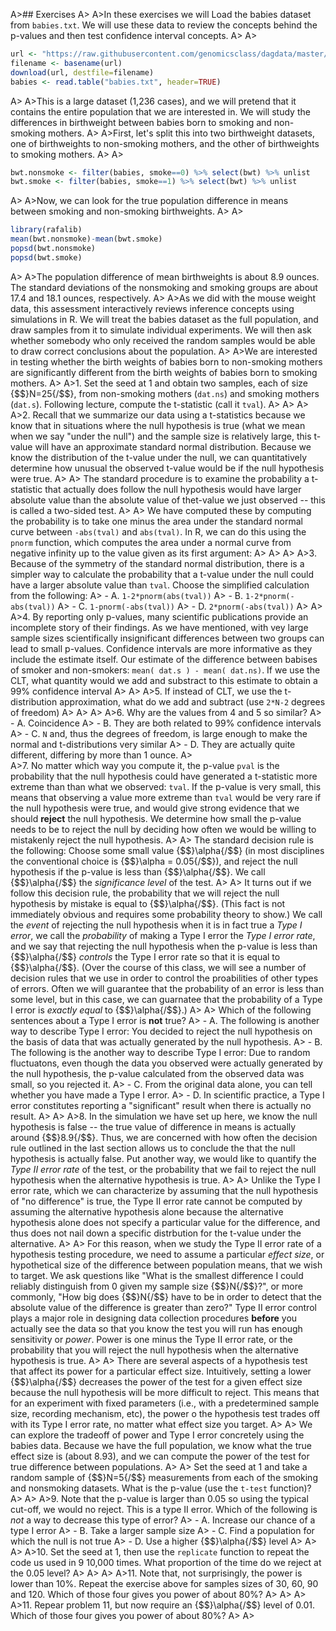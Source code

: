 
A>## Exercises
A>
A>In these exercises we will Load the babies dataset from `babies.txt`. We will use these data to review the concepts behind the p-values and then test confidence interval concepts.
A>
A>
```r
url <- "https://raw.githubusercontent.com/genomicsclass/dagdata/master/inst/extdata/babies.txt"
filename <- basename(url)
download(url, destfile=filename)
babies <- read.table("babies.txt", header=TRUE)
```
A>
A>This is a large dataset (1,236 cases), and we will pretend that it contains the entire population that we are interested in. We will study the differences in birthweight between babies born to smoking and non-smoking mothers.
A>
A>First, let's split this into two birthweight datasets, one of birthweights to non-smoking mothers, and the other of birthweights to smoking mothers.
A>
A>
```r
bwt.nonsmoke <- filter(babies, smoke==0) %>% select(bwt) %>% unlist 
bwt.smoke <- filter(babies, smoke==1) %>% select(bwt) %>% unlist
```
A>
A>Now, we can look for the true population difference in means between smoking and non-smoking birthweights.
A>
A>
```r
library(rafalib)
mean(bwt.nonsmoke)-mean(bwt.smoke)
popsd(bwt.nonsmoke)
popsd(bwt.smoke)
```
A>
A>The population difference of mean birthweights is about 8.9 ounces. The standard deviations of the nonsmoking and smoking groups are about 17.4 and 18.1 ounces, respectively.
A>
A>As we did with the mouse weight data, this assessment interactively reviews inference concepts using simulations in R. We will treat the babies dataset as the full population, and draw samples from it to simulate individual experiments. We will then ask whether somebody who only received the random samples would be able to draw correct conclusions about the population. 
A>
A>We are interested in testing whether the birth weights of babies born to non-smoking mothers are significantly different from the birth weights of babies born to smoking mothers.
A>
A>1. Set the seed at 1 and obtain two samples, each of size {$$}N=25{/$$}, from non-smoking mothers (`dat.ns`) and smoking mothers (`dat.s`). Following lecture, compute the t-statistic (call it `tval`).
A>
A>
A>
A>2. Recall that we summarize our data using a t-statistics because we know that in situations where the null hypothesis is true (what we mean when we say "under the null") and the sample size is relatively large, this t-value will have an approximate standard normal distribution. Because we know the distribution of the t-value under the null, we can quantitatively determine how unusual the observed t-value would be if the null hypothesis were true. 
A>
A>    The standard procedure is to examine the probability a t-statistic that actually does follow the null hypothesis would have larger absolute value than the absolute value of thet-value we just observed -- this is called a two-sided test.
A>
A>    We have computed these by computing the probability is to take one minus the area under the standard normal curve between `-abs(tval)` and `abs(tval)`. In R, we can do this using the `pnorm` function, which computes the area under a normal curve from negative infinity up to the value given as its first argument:
A>
A>
A>
A>3. Because of the symmetry of the standard normal distribution, there is a simpler way to calculate the probability that a t-value under the null could have a larger absolute value than `tval`. Choose the simplified calculation from the following:
A>    - A. `1-2*pnorm(abs(tval))`
A>    - B. `1-2*pnorm(-abs(tval))`
A>    - C. `1-pnorm(-abs(tval))`
A>    - D. `2*pnorm(-abs(tval))`
A>
A>
A>4. By reporting only p-values, many scientific publications provide an incomplete story of their findings. As we have mentioned, with vey large sample sizes scientifically insignificant differences between two groups can lead to small p-values. Confidence intervals are more informative as they include the estimate itself. Our estimate of the difference between babises of smoker and non-smokers: `mean( dat.s ) - mean( dat.ns)`. If we use the CLT, what quantity would we add and substract to this estimate to obtain a 99% confidence interval
A>
A>
A>5. If instead of CLT, we use the t-distribution approximation, what do we add and subtract (use `2*N-2` degrees of freedom)
A>
A>
A>
A>6. Why are the values from 4 and 5 so similar?
A>    - A. Coincidence
A>    - B. They are both related to 99% confidence intervals
A>    - C. `N` and, thus the degrees of freedom, is large enough to make the normal and t-distributions very similar
A>    - D. They are actually quite different, differing by more than 1 ounce.
A>  
A>7. No matter which way you compute it, the p-value `pval` is the probability that the null hypothesis could have generated a t-statistic more extreme than than what we observed: `tval`. If the p-value is very small, this means that observing a value more extreme than `tval` would be very rare if the null hypothesis were true, and would give strong evidence that we should **reject** the null hypothesis. We determine how small the p-value needs to be to reject the null by deciding how often we would be willing to mistakenly reject the null hypothesis.
A>
A>    The standard decision rule is the following: Choose some small value {$$}\alpha{/$$} (in most disciplines the conventional choice is  {$$}\alpha = 0.05{/$$}), and reject the null hypothesis if the p-value is less than {$$}\alpha{/$$}. We call {$$}\alpha{/$$} the _significance level_ of the test.
A>
A>    It turns out if we follow this decision rule, the probability that we will reject the null hypothesis by mistake is equal to {$$}\alpha{/$$}. (This fact is not immediately obvious and requires some probability theory to show.) We call the _event_ of rejecting the null hypothesis when it is in fact true a _Type I error_, we call the _probability_ of making a Type I error the _Type I error rate_, and we say that rejecting the null hypothesis when the p-value is less than {$$}\alpha{/$$} _controls_ the Type I error rate so that it is equal to {$$}\alpha{/$$}. (Over the course of this class, we will see a number of decision rules that we use in order to control the proabilities of other types of errors. Often we will guarantee that the probability of an error is less than some level, but in this case, we can guarnatee that the probability of a Type I error is _exactly equal_ to {$$}\alpha{/$$}.)
A>
A>    Which of the following sentences about a Type I error is **not** true?
A>    - A. The following is another way to describe Type I error: You decided to reject the null hypothesis on the basis of data that was actually generated by the null hypothesis.
A>    - B. The following is the another way to describe Type I error: Due to random fluctuatons, even though the data you observed were actually generated by the null hypothesis, the p-value calculated from the observed data was small, so you rejected it.
A>    - C. From the original data alone, you can tell whether you have made a Type I error.
A>    - D. In scientific practice, a Type I error constitutes reporting a "significant" result when there is actually no result.
A>
A>
A>8. In the simulation we have set up here, we know the null hypothesis is false -- the true value of difference in means is actually around  {$$}8.9{/$$}. Thus, we are concerned with how often the decision rule outlined in the last section allows us to conclude the that the null hypothesis is actually false. Put another way, we would like to quantify the _Type II error rate_ of the test, or the probability that we fail to reject the null hypothesis when the alternative hypothesis is true.
A>
A>    Unlike the Type I error rate, which we can characterize by assuming that the null hypothesis of "no difference" is true, the Type II error rate cannot be computed by assuming the alternative hypothesis alone because the alternative hypothesis alone does not specify a particular value for the difference, and thus does not nail down a specific distrbution for the t-value under the alternative.
A>
A>    For this reason, when we study the Type II error rate of a hypothesis testing procedure, we need to assume a particular _effect size_, or hypothetical size of the difference between population means, that we wish to target. We ask questions like "What is the smallest difference I could reliably distinguish from 0 given my sample size {$$}N{/$$}?", or more commonly, "How big does {$$}N{/$$} have to be in order to detect that the absolute value of the difference is greater than zero?" Type II error control plays a major role in designing data collection procedures **before** you actually see the data so that you know the test you will run has enough sensitivity or _power_. Power is one minus the Type II error rate, or the probability that you will reject the null hypothesis when the alternative hypothesis is true.
A>
A>    There are several aspects of a hypothesis test that affect its power for a particular effect size. Intuitively, setting a lower {$$}\alpha{/$$} decreases the power of the test for a given effect size because the null hypothesis will be more difficult to reject. This means that for an experiment with fixed parameters (i.e., with a predetermined sample size, recording mechanism, etc), the power o the hypothesis test trades off with its Type I error rate, no matter what effect size you target.
A>
A>    We can explore the tradeoff of power and Type I error concretely using the babies data. Because we have the full population, we know what the true effect size is (about 8.93), and we can compute the power of the test for true difference between populations.
A>
A>    Set the seed at 1 and take a random sample of {$$}N=5{/$$} measurements from each of the smoking and nonsmoking datasets. What is the p-value (use the `t-test` function)?
A>
A>
A>9. Note that the p-value is larger than 0.05 so using the typical cut-off, we would no reject. This is a type II error. Which of the following is *not* a way to decrease  this type of error?
A>    - A. Increase our chance of a type I error 
A>    - B. Take a larger sample size 
A>    - C. Find a population for which the null is not true
A>    - D. Use a higher {$$}\alpha{/$$} level
A>
A>
A>
A>10. Set the seed at 1, then use the `replicate` function to repeat the code us used in 9 10,000 times. What proportion of the time do we reject at the 0.05 level?
A>
A>
A>
A>11. Note that, not surprisingly, the power is lower than 10%. Repeat the exercise above for samples sizes of 30, 60, 90 and 120. Which of those four gives you power of about 80%?
A>
A>
A>
A>11. Repear problem 11, but now require an {$$}\alpha{/$$} level of 0.01.  Which of those four gives you power of about 80%?
A>
A>
